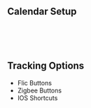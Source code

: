 



## Calendar Setup
<br />
<br />
<br />


## Tracking Options
* Flic Buttons
* Zigbee Buttons
* IOS Shortcuts
<br />
<br />
<br />
